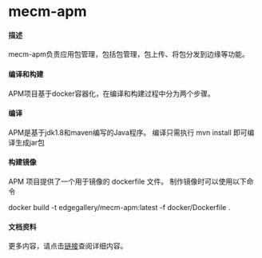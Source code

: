 # mecm-apm

#### 描述
mecm-apm负责应用包管理，包括包管理，包上传、将包分发到边缘等功能。

#### 编译和构建
APM项目基于docker容器化，在编译和构建过程中分为两个步骤。

#### 编译
APM是基于jdk1.8和maven编写的Java程序。 编译只需执行 mvn install 即可编译生成jar包

#### 构建镜像
APM 项目提供了一个用于镜像的 dockerfile 文件。 制作镜像时可以使用以下命令

docker build -t edgegallery/mecm-apm:latest -f docker/Dockerfile .

#### 文档资料
更多内容，请点击[链接](http://docs.edgegallery.org/zh_CN/latest/Projects/MECM/MECM%2Ehtml)查阅详细内容。